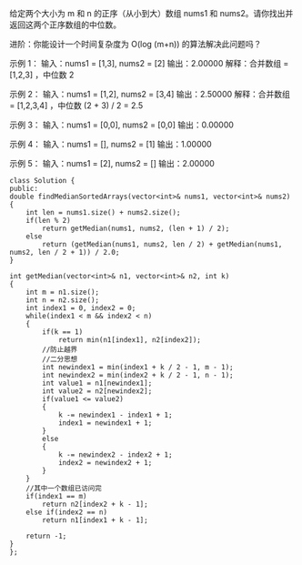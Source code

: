 给定两个大小为 m 和 n 的正序（从小到大）数组 nums1 和 nums2。请你找出并返回这两个正序数组的中位数。

进阶：你能设计一个时间复杂度为 O(log (m+n)) 的算法解决此问题吗？

示例 1：
输入：nums1 = [1,3], nums2 = [2]
输出：2.00000
解释：合并数组 = [1,2,3] ，中位数 2

示例 2：
输入：nums1 = [1,2], nums2 = [3,4]
输出：2.50000
解释：合并数组 = [1,2,3,4] ，中位数 (2 + 3) / 2 = 2.5

示例 3：
输入：nums1 = [0,0], nums2 = [0,0]
输出：0.00000

示例 4：
输入：nums1 = [], nums2 = [1]
输出：1.00000

示例 5：
输入：nums1 = [2], nums2 = []
输出：2.00000

    class Solution {
    public:
    double findMedianSortedArrays(vector<int>& nums1, vector<int>& nums2) {
        int len = nums1.size() + nums2.size();
        if(len % 2)
            return getMedian(nums1, nums2, (len + 1) / 2);
        else
            return (getMedian(nums1, nums2, len / 2) + getMedian(nums1, nums2, len / 2 + 1)) / 2.0;
    }

    int getMedian(vector<int>& n1, vector<int>& n2, int k)
    {
        int m = n1.size();
        int n = n2.size();
        int index1 = 0, index2 = 0;
        while(index1 < m && index2 < n)
        {
            if(k == 1)
                return min(n1[index1], n2[index2]);
            //防止越界
            //二分思想
            int newindex1 = min(index1 + k / 2 - 1, m - 1);
            int newindex2 = min(index2 + k / 2 - 1, n - 1);
            int value1 = n1[newindex1];
            int value2 = n2[newindex2];
            if(value1 <= value2)
            {
                k -= newindex1 - index1 + 1;
                index1 = newindex1 + 1;
            }
            else
            {
                k -= newindex2 - index2 + 1;
                index2 = newindex2 + 1;
            }
        }
        //其中一个数组已访问完
        if(index1 == m)
            return n2[index2 + k - 1];
        else if(index2 == n)
            return n1[index1 + k - 1];

        return -1;
    }
    }; 

